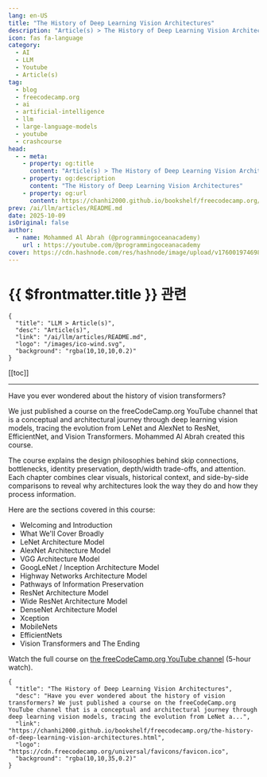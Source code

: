 ```yaml
---
lang: en-US
title: "The History of Deep Learning Vision Architectures"
description: "Article(s) > The History of Deep Learning Vision Architectures"
icon: fas fa-language
category:
  - AI
  - LLM
  - Youtube
  - Article(s)
tag:
  - blog
  - freecodecamp.org
  - ai
  - artificial-intelligence
  - llm
  - large-language-models
  - youtube
  - crashcourse
head:
  - - meta:
    - property: og:title
      content: "Article(s) > The History of Deep Learning Vision Architectures"
    - property: og:description
      content: "The History of Deep Learning Vision Architectures"
    - property: og:url
      content: https://chanhi2000.github.io/bookshelf/freecodecamp.org/the-history-of-deep-learning-vision-architectures.html
prev: /ai/llm/articles/README.md
date: 2025-10-09
isOriginal: false
author:
  - name: Mohammed Al Abrah (@programmingoceanacademy)
    url : https://youtube.com/@programmingoceanacademy
cover: https://cdn.hashnode.com/res/hashnode/image/upload/v1760019746984/9956c742-fbf4-4da7-b3f9-8a22967c1ba9.jpeg
---
```


# {{ $frontmatter.title }} 관련

```component VPCard
{
  "title": "LLM > Article(s)",
  "desc": "Article(s)",
  "link": "/ai/llm/articles/README.md",
  "logo": "/images/ico-wind.svg",
  "background": "rgba(10,10,10,0.2)"
}
```

[[toc]]

---

<SiteInfo
  name="The History of Deep Learning Vision Architectures"
  desc="Have you ever wondered about the history of vision transformers? We just published a course on the freeCodeCamp.org YouTube channel that is a conceptual and architectural journey through deep learning vision models, tracing the evolution from LeNet a..."
  url="https://freecodecamp.org/news/the-history-of-deep-learning-vision-architectures"
  logo="https://cdn.freecodecamp.org/universal/favicons/favicon.ico"
  preview="https://cdn.hashnode.com/res/hashnode/image/upload/v1760019746984/9956c742-fbf4-4da7-b3f9-8a22967c1ba9.jpeg"/>

Have you ever wondered about the history of vision transformers?

We just published a course on the freeCodeCamp.org YouTube channel that is a conceptual and architectural journey through deep learning vision models, tracing the evolution from LeNet and AlexNet to ResNet, EfficientNet, and Vision Transformers. Mohammed Al Abrah created this course.

The course explains the design philosophies behind skip connections, bottlenecks, identity preservation, depth/width trade-offs, and attention. Each chapter combines clear visuals, historical context, and side-by-side comparisons to reveal why architectures look the way they do and how they process information.

Here are the sections covered in this course:

- Welcoming and Introduction
- What We'll Cover Broadly
- LeNet Architecture Model
- AlexNet Architecture Model
- VGG Architecture Model
- GoogLeNet / Inception Architecture Model
- Highway Networks Architecture Model
- Pathways of Information Preservation
- ResNet Architecture Model
- Wide ResNet Architecture Model
- DenseNet Architecture Model
- Xception
- MobileNets
- EfficientNets
- Vision Transformers and The Ending

Watch the full course on [<VPIcon icon="fa-brands fa-youtube"/>the freeCodeCamp.org YouTube channel](https://youtu.be/tfpGS_doPvY) (5-hour watch).

<VidStack src="youtube/tfpGS_doPvY" />

<!-- TODO: add ARTICLE CARD -->
```component VPCard
{
  "title": "The History of Deep Learning Vision Architectures",
  "desc": "Have you ever wondered about the history of vision transformers? We just published a course on the freeCodeCamp.org YouTube channel that is a conceptual and architectural journey through deep learning vision models, tracing the evolution from LeNet a...",
  "link": "https://chanhi2000.github.io/bookshelf/freecodecamp.org/the-history-of-deep-learning-vision-architectures.html",
  "logo": "https://cdn.freecodecamp.org/universal/favicons/favicon.ico",
  "background": "rgba(10,10,35,0.2)"
}
```
